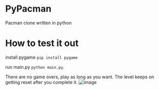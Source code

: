 # PyPacman
Pacman clone written in python

# How to test it out

install pygame `pip install pygame`

run main.py `python main.py`.

There are no game overs, play as long as you want. The level keeps on getting reset after you complete it.
![image](https://github.com/user-attachments/assets/a0d700c1-ed47-41fe-88b0-4f8fffce8a45)
